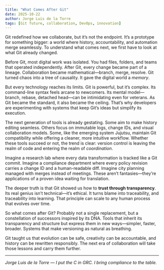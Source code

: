 ```yaml
---
title: "What Comes After Git"
date: 2025-10-22
author: Jorge Luis de la Torre
tags: [Git future, collaboration, DevOps, innovation]
---
```


Git redefined how we collaborate, but it’s not the endpoint. It’s a prototype for something bigger: a world where history, accountability, and automation merge seamlessly. To understand what comes next, we first have to look at what Git already changed.

Before Git, most digital work was isolated. You had files, folders, and teams that operated independently. After Git, every change became part of a lineage. Collaboration became mathematical—branch, merge, resolve. Git turned chaos into a tree of causality. It gave the digital world a *memory*.

But every technology reaches its limits. Git is powerful, but it’s complex. Its command-line syntax feels arcane to newcomers. Its mental model—branch, rebase, detached head—can be intimidating even for veterans. As Git became the standard, it also became the ceiling. That’s why developers are experimenting with systems that keep Git’s ideas but simplify its execution.

The next generation of tools is already gestating. Some aim to make history editing seamless. Others focus on immutable logs, change IDs, and visual collaboration models. Some, like the emerging system Jujutsu, maintain Git compatibility while offering a cleaner, more intuitive workflow. Whether these tools succeed or not, the trend is clear: version control is leaving the realm of code and entering the realm of *coordination*.

Imagine a research lab where every data transformation is tracked like a Git commit. Imagine a compliance department where every policy revision carries a change ID and a human-readable diff. Imagine city planning managed with merges instead of meetings. These aren’t fantasies—they’re applications of a proven idea waiting for translation.

The deeper truth is that Git showed us how to **trust through transparency**. Its real genius isn’t technical—it’s ethical. It turns blame into traceability, and traceability into learning. That principle can scale to any human process that evolves over time.

So what comes after Git? Probably not a single replacement, but a constellation of successors inspired by its DNA. Tools that inherit its transparency and structure but express them in new ways—simpler, faster, broader. Systems that make versioning as natural as breathing.

Git taught us that evolution can be safe, creativity can be accountable, and history can be rewritten responsibly. The next era of collaboration will take those lessons and carry them further.

---

*Jorge Luis de la Torre — I put the C in GRC. I bring compliance to the table.*